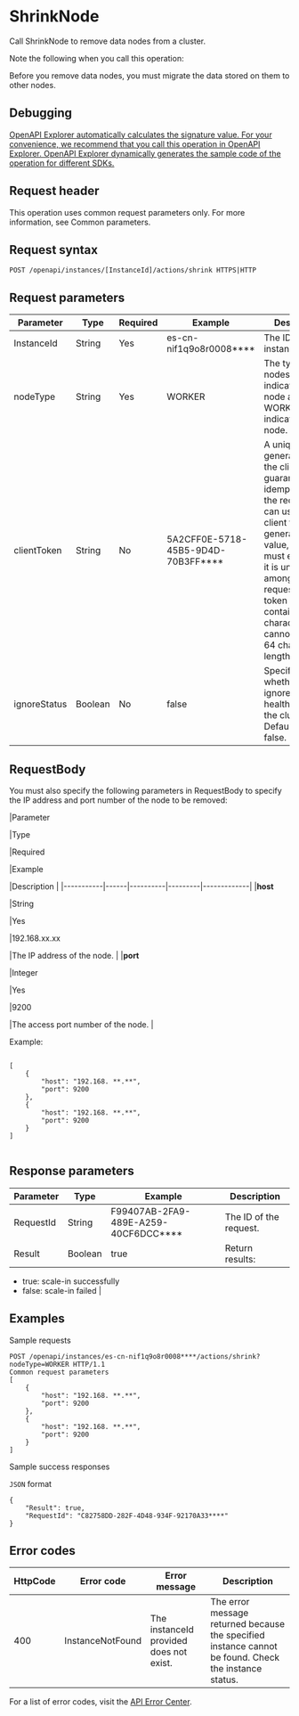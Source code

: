 # ShrinkNode

Call ShrinkNode to remove data nodes from a cluster.

Note the following when you call this operation:

Before you remove data nodes, you must migrate the data stored on them to other nodes.

## Debugging

[OpenAPI Explorer automatically calculates the signature value. For your convenience, we recommend that you call this operation in OpenAPI Explorer. OpenAPI Explorer dynamically generates the sample code of the operation for different SDKs.](https://api.aliyun.com/#product=elasticsearch&api=ShrinkNode&type=ROA&version=2017-06-13)

## Request header

This operation uses common request parameters only. For more information, see Common parameters.

## Request syntax

```
POST /openapi/instances/[InstanceId]/actions/shrink HTTPS|HTTP
```

## Request parameters

|Parameter|Type|Required|Example|Description|
|---------|----|--------|-------|-----------|
|InstanceId|String|Yes|es-cn-nif1q9o8r0008\*\*\*\*|The ID of the instance. |
|nodeType|String|Yes|WORKER|The type of nodes. WORKER indicates hot node and WORKER\_WARM indicates warm node. |
|clientToken|String|No|5A2CFF0E-5718-45B5-9D4D-70B3FF\*\*\*\*|A unique token generated by the client to guarantee the idempotency of the request. You can use the client to generate the value, but you must ensure that it is unique among different requests. The token can only contain ASCII characters and cannot exceed 64 characters in length. |
|ignoreStatus|Boolean|No|false|Specifies whether to ignore the health status of the cluster. Default value: false. |

## RequestBody

You must also specify the following parameters in RequestBody to specify the IP address and port number of the node to be removed:

|Parameter

|Type

|Required

|Example

|Description |
|-----------|------|----------|---------|-------------|
|**host**

|String

|Yes

|192.168.xx.xx

|The IP address of the node. |
|**port**

|Integer

|Yes

|9200

|The access port number of the node. |

Example:

```

[
    {
        "host": "192.168. **.**",
        "port": 9200
    },
    {
        "host": "192.168. **.**",
        "port": 9200
    }
]
            
```

## Response parameters

|Parameter|Type|Example|Description|
|---------|----|-------|-----------|
|RequestId|String|F99407AB-2FA9-489E-A259-40CF6DCC\*\*\*\*|The ID of the request. |
|Result|Boolean|true|Return results:

-   true: scale-in successfully
-   false: scale-in failed |

## Examples

Sample requests

```
POST /openapi/instances/es-cn-nif1q9o8r0008****/actions/shrink? nodeType=WORKER HTTP/1.1
Common request parameters
[
    {
        "host": "192.168. **.**",
        "port": 9200
    },
    {
        "host": "192.168. **.**",
        "port": 9200
    }
]
```

Sample success responses

`JSON` format

```
{
    "Result": true,
    "RequestId": "C82758DD-282F-4D48-934F-92170A33****"
}
```

## Error codes

|HttpCode|Error code|Error message|Description|
|--------|----------|-------------|-----------|
|400|InstanceNotFound|The instanceId provided does not exist.|The error message returned because the specified instance cannot be found. Check the instance status.|

For a list of error codes, visit the [API Error Center](https://error-center.alibabacloud.com/status/product/elasticsearch).

